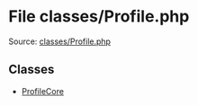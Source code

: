 File classes/Profile.php
=========

Source: [classes/Profile.php](https://github.com/PrestaShop/PrestaShop/blob/1.6.0.9/classes/Profile.php)


Classes
-------

* [ProfileCore](class.ProfileCore.md)


